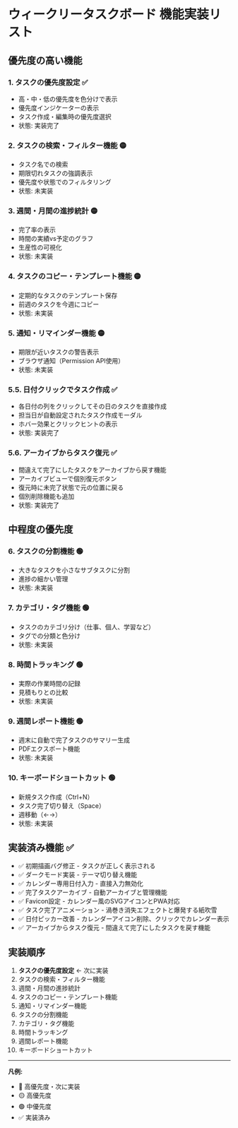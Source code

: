 # ウィークリータスクボード 機能実装リスト

## 優先度の高い機能

### 1. **タスクの優先度設定** ✅
- 高・中・低の優先度を色分けで表示
- 優先度インジケーターの表示
- タスク作成・編集時の優先度選択
- 状態: 実装完了

### 2. **タスクの検索・フィルター機能** 🟡
- タスク名での検索
- 期限切れタスクの強調表示
- 優先度や状態でのフィルタリング
- 状態: 未実装

### 3. **週間・月間の進捗統計** 🟡
- 完了率の表示
- 時間の実績vs予定のグラフ
- 生産性の可視化
- 状態: 未実装

### 4. **タスクのコピー・テンプレート機能** 🟡
- 定期的なタスクのテンプレート保存
- 前週のタスクを今週にコピー
- 状態: 未実装

### 5. **通知・リマインダー機能** 🟡
- 期限が近いタスクの警告表示
- ブラウザ通知（Permission API使用）
- 状態: 未実装

### 5.5. **日付クリックでタスク作成** ✅
- 各日付の列をクリックしてその日のタスクを直接作成
- 担当日が自動設定されたタスク作成モーダル
- ホバー効果とクリックヒントの表示
- 状態: 実装完了

### 5.6. **アーカイブからタスク復元** ✅
- 間違えて完了にしたタスクをアーカイブから戻す機能
- アーカイブビューで個別復元ボタン
- 復元時に未完了状態で元の位置に戻る
- 個別削除機能も追加
- 状態: 実装完了

## 中程度の優先度

### 6. **タスクの分割機能** 🟢
- 大きなタスクを小さなサブタスクに分割
- 進捗の細かい管理
- 状態: 未実装

### 7. **カテゴリ・タグ機能** 🟢
- タスクのカテゴリ分け（仕事、個人、学習など）
- タグでの分類と色分け
- 状態: 未実装

### 8. **時間トラッキング** 🟢
- 実際の作業時間の記録
- 見積もりとの比較
- 状態: 未実装

### 9. **週間レポート機能** 🟢
- 週末に自動で完了タスクのサマリー生成
- PDFエクスポート機能
- 状態: 未実装

### 10. **キーボードショートカット** 🟢
- 新規タスク作成（Ctrl+N）
- タスク完了切り替え（Space）
- 週移動（←→）
- 状態: 未実装

## 実装済み機能 ✅

- ✅ 初期描画バグ修正 - タスクが正しく表示される
- ✅ ダークモード実装 - テーマ切り替え機能
- ✅ カレンダー専用日付入力 - 直接入力無効化
- ✅ 完了タスクアーカイブ - 自動アーカイブと管理機能
- ✅ Favicon設定 - カレンダー風のSVGアイコンとPWA対応
- ✅ タスク完了アニメーション - 渦巻き消失エフェクトと爆発する紙吹雪
- ✅ 日付ピッカー改善 - カレンダーアイコン削除、クリックでカレンダー表示
- ✅ アーカイブからタスク復元 - 間違えて完了にしたタスクを戻す機能

## 実装順序

1. **タスクの優先度設定** ← 次に実装
2. タスクの検索・フィルター機能
3. 週間・月間の進捗統計
4. タスクのコピー・テンプレート機能
5. 通知・リマインダー機能
6. タスクの分割機能
7. カテゴリ・タグ機能
8. 時間トラッキング
9. 週間レポート機能
10. キーボードショートカット

---

**凡例:**
- 🔴 高優先度・次に実装
- 🟡 高優先度
- 🟢 中優先度
- ✅ 実装済み